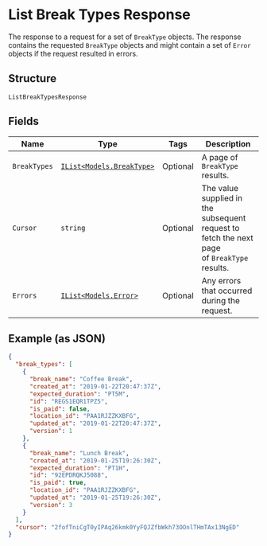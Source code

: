 
# List Break Types Response

The response to a request for a set of `BreakType` objects. The response contains
the requested `BreakType` objects and might contain a set of `Error` objects if
the request resulted in errors.

## Structure

`ListBreakTypesResponse`

## Fields

| Name | Type | Tags | Description |
|  --- | --- | --- | --- |
| `BreakTypes` | [`IList<Models.BreakType>`](/doc/models/break-type.md) | Optional | A page of `BreakType` results. |
| `Cursor` | `string` | Optional | The value supplied in the subsequent request to fetch the next page<br>of `BreakType` results. |
| `Errors` | [`IList<Models.Error>`](/doc/models/error.md) | Optional | Any errors that occurred during the request. |

## Example (as JSON)

```json
{
  "break_types": [
    {
      "break_name": "Coffee Break",
      "created_at": "2019-01-22T20:47:37Z",
      "expected_duration": "PT5M",
      "id": "REGS1EQR1TPZ5",
      "is_paid": false,
      "location_id": "PAA1RJZZKXBFG",
      "updated_at": "2019-01-22T20:47:37Z",
      "version": 1
    },
    {
      "break_name": "Lunch Break",
      "created_at": "2019-01-25T19:26:30Z",
      "expected_duration": "PT1H",
      "id": "92EPDRQKJ5088",
      "is_paid": true,
      "location_id": "PAA1RJZZKXBFG",
      "updated_at": "2019-01-25T19:26:30Z",
      "version": 3
    }
  ],
  "cursor": "2fofTniCgT0yIPAq26kmk0YyFQJZfbWkh73OOnlTHmTAx13NgED"
}
```

